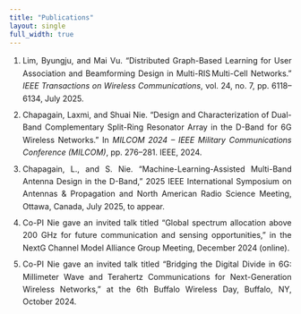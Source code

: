 ```yaml
---
title: "Publications"
layout: single
full_width: true 
---
```


<style>
  .publications-list {
    text-align: justify;   /* if you still want justification */
    text-justify: inter-word;
    line-height: 1.6;
  }
  .publications-list li {
    margin-bottom: .5em;
  }
</style>

<!-- 2. 把列表放到这个容器里 -->
<div class="publications-list">
  <ol>
    <li>
      Lim, Byungju, and Mai Vu. “Distributed Graph-Based Learning for User Association and Beamforming Design in Multi-RIS Multi-Cell Networks.” 
      <em>IEEE Transactions on Wireless Communications</em>, vol. 24, no. 7, pp. 6118–6134, July 2025.
    </li>
    <li>
      Chapagain, Laxmi, and Shuai Nie. “Design and Characterization of Dual-Band Complementary Split-Ring Resonator Array in the D-Band for 6G Wireless Networks.” 
      In <em>MILCOM 2024 – IEEE Military Communications Conference (MILCOM)</em>, pp. 276–281. IEEE, 2024.
    </li>
    <li>
      Chapagain, L., and S. Nie. “Machine-Learning-Assisted Multi-Band Antenna Design in the D-Band,” 
      2025 IEEE International Symposium on Antennas & Propagation and North American Radio Science Meeting, Ottawa, Canada, July 2025, to appear.
    </li>
    <li>
      Co-PI Nie gave an invited talk titled “Global spectrum allocation above 200 GHz for future communication and sensing opportunities,” 
      in the NextG Channel Model Alliance Group Meeting, December 2024 (online).
    </li>
    <li>
      Co-PI Nie gave an invited talk titled “Bridging the Digital Divide in 6G: Millimeter Wave and Terahertz Communications for Next-Generation Wireless Networks,” 
      at the 6th Buffalo Wireless Day, Buffalo, NY, October 2024.
    </li>
  </ol>
</div>